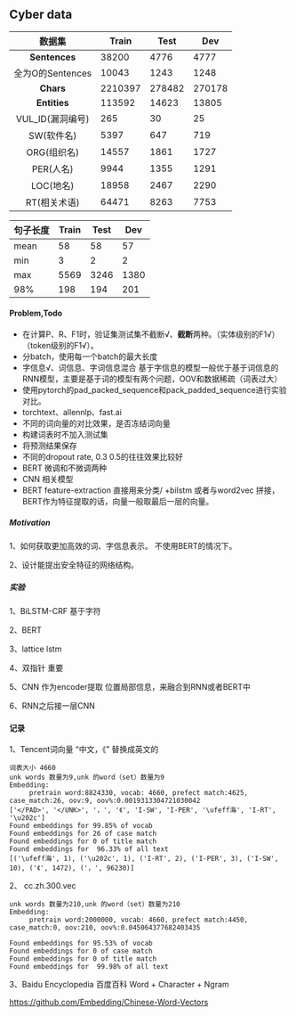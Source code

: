 ## Cyber data

|      数据集      | Train   | Test   | Dev    |
| :--------------: | ------- | ------ | ------ |
|  **Sentences**   | 38200   | 4776   | 4777   |
| 全为O的Sentences | 10043   | 1243   | 1248   |
|    **Chars**     | 2210397 | 278482 | 270178 |
|   **Entities**   | 113592  | 14623  | 13805  |
| VUL_ID(漏洞编号) | 265     | 30     | 25     |
|    SW(软件名)    | 5397    | 647    | 719    |
|   ORG(组织名)    | 14557   | 1861   | 1727   |
|    PER(人名)     | 9944    | 1355   | 1291   |
|    LOC(地名)     | 18958   | 2467   | 2290   |
|   RT(相关术语)   | 64471   | 8263   | 7753   |



| 句子长度 | Train | Test | Dev  |
| -------- | ----- | ---- | ---- |
| mean     | 58    | 58   | 57   |
| min      | 3     | 2    | 2    |
| max      | 5569  | 3246 | 1380 |
| 98%      | 198   | 194  | 201  |

#### Problem,Todo

- 在计算P、R、F1时，验证集测试集不截断√、**截断**两种。（实体级别的F1√） （token级别的F1√）。
- 分batch，使用每一个batch的最大长度
- 字信息√、词信息、字词信息混合           基于字信息的模型一般优于基于词信息的RNN模型，主要是基于词的模型有两个问题，OOV和数据稀疏（词表过大）
- 使用pytorch的pad_packed_sequence和pack_padded_sequence进行实验对比。
- torchtext、allennlp、fast.ai
- 不同的词向量的对比效果，是否冻结词向量
- 构建词表时不加入测试集
- 将预测结果保存
- 不同的dropout rate, 0.3 0.5的往往效果比较好
- BERT  微调和不微调两种
- CNN 相关模型
- BERT feature-extraction 直接用来分类/ +bilstm  或者与word2vec 拼接，BERT作为特征提取的话，向量一般取最后一层的向量。



##### Motivation

1、如何获取更加高效的词、字信息表示。 不使用BERT的情况下。

2、设计能提出安全特征的网络结构。

##### 实验

1、BiLSTM-CRF 基于字符

2、BERT

3、lattice lstm

4、双指针 重要

5、CNN 作为encoder提取 位置局部信息，来融合到RNN或者BERT中   

6、RNN之后接一层CNN



#### 记录

1、Tencent词向量  “中文，《”  替换成英文的

```
词表大小 4660
unk words 数量为9,unk 的word（set）数量为9
Embedding:
     pretrain word:8824330, vocab: 4660, prefect match:4625, case_match:26, oov:9, oov%:0.0019313304721030042
['</PAD>', '</UNK>', '，', '《', 'I-SW', 'I-PER', '\ufeff海', 'I-RT', '\u202c']
Found embeddings for 99.85% of vocab
Found embeddings for 26 of case match
Found embeddings for 0 of title match
Found embeddings for  96.33% of all text
[('\ufeff海', 1), ('\u202c', 1), ('I-RT', 2), ('I-PER', 3), ('I-SW', 10), ('《', 1472), ('，', 96230)]
```

2、 cc.zh.300.vec

```
unk words 数量为210,unk 的word（set）数量为210
Embedding:
     pretrain word:2000000, vocab: 4660, prefect match:4450, case_match:0, oov:210, oov%:0.045064377682403435

Found embeddings for 95.53% of vocab
Found embeddings for 0 of case match
Found embeddings for 0 of title match
Found embeddings for  99.98% of all text
```

3、Baidu Encyclopedia 百度百科 Word + Character + Ngram

https://github.com/Embedding/Chinese-Word-Vectors

```

```
